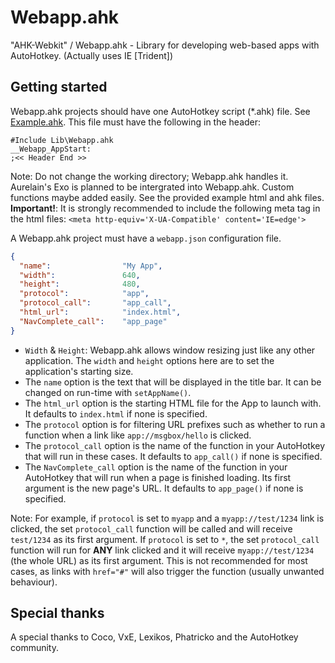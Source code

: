 # Webapp.ahk
"AHK-Webkit" / Webapp.ahk - Library for developing web-based apps with AutoHotkey. (Actually uses IE [Trident])  
  
## Getting started
Webapp.ahk projects should have one AutoHotkey script (*.ahk) file. See [Example.ahk](src/Example.ahk). This file must have the following in the header:  
  
```AHK
#Include Lib\Webapp.ahk
__Webapp_AppStart:
;<< Header End >>
```  
  
Note: Do not change the working directory; Webapp.ahk handles it. Aurelain's Exo is planned to be intergrated into Webapp.ahk. Custom functions maybe added easily. See the provided example html and ahk files.  
**Important!**: It is strongly recommended to include the following meta tag in the html files: `<meta http-equiv='X-UA-Compatible' content='IE=edge'>`
  
A Webapp.ahk project must have a `webapp.json` configuration file.  
  
```JSON
{
  "name":                "My App",
  "width":               640,
  "height":              480,
  "protocol":            "app",
  "protocol_call":       "app_call",
  "html_url":            "index.html",
  "NavComplete_call":    "app_page"
}
```

- `Width` & `Height`: Webapp.ahk allows window resizing just like any other application. The `width` and `height` options here are to set the application's starting size.
- The `name` option is the text that will be displayed in the title bar. It can be changed on run-time with `setAppName()`. 
- The `html_url` option is the starting HTML file for the App to launch with. It defaults to `index.html` if none is specified.
- The `protocol` option is for filtering URL prefixes such as whether to run a function when a link like `app://msgbox/hello` is clicked. 
- The `protocol_call` option is the name of the function in your AutoHotkey that will run in these cases. It defaults to `app_call()` if none is specified.  
- The `NavComplete_call` option is the name of the function in your AutoHotkey that will run when a page is finished loading. Its first argument is the new page's URL. It defaults to `app_page()` if none is specified.  

Note: For example, if `protocol` is set to `myapp` and a `myapp://test/1234` link is clicked, the set `protocol_call` function will be called and will receive `test/1234` as its first argument. If `protocol` is set to `*`, the set `protocol_call` function will run for **ANY** link clicked and it will receive `myapp://test/1234` (the whole URL) as its first argument. This is not recommended for most cases, as links with `href="#"` will also trigger the function (usually unwanted behaviour).  
  
## Special thanks
A special thanks to Coco, VxE, Lexikos, Phatricko and the AutoHotkey community.